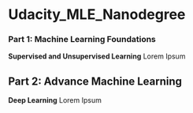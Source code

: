# Udacity_MLE_Nanodegree

### Part 1: Machine Learning Foundations
__Supervised and Unsupervised Learning__
Lorem Ipsum

## Part 2: Advance Machine Learning
__Deep Learning__
Lorem Ipsum
